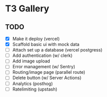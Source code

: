 # T3 Gallery

## TODO

- [x] Make it deploy (vercel)
- [x] Scaffold basic ui with mock data
- [ ] Attach set up a database (vercel postgress)
- [ ] Add authentication (w/ clerk)
- [ ] Add image upload
- [ ] Error management (w/ Sentry)
- [ ] Routing/image page (parallel route)
- [ ] Delete button (w/ Server Actions)
- [ ] Analytics (posthog)
- [ ] Ratelimiting (upstash)
